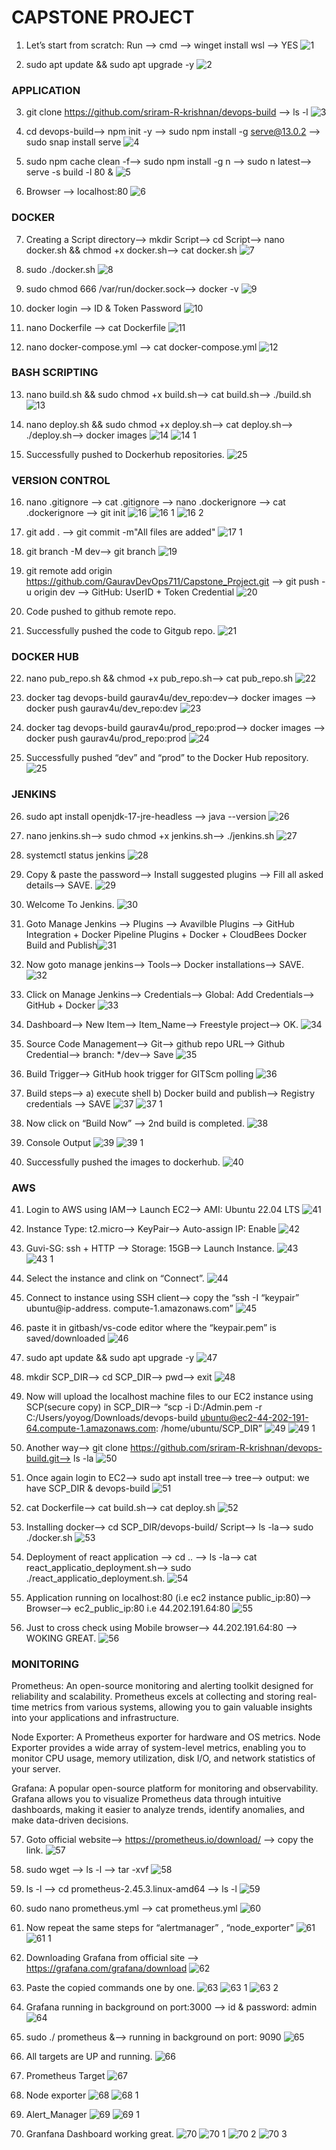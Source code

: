 <h1>CAPSTONE PROJECT</h1>
<p>

1. Let’s start from scratch: Run --> cmd --> winget install wsl --> YES
![1](https://github.com/GauravDevOps711/test/assets/135973657/d8b149e7-5b00-46d2-a801-3cc6486fccba)

2. sudo apt update && sudo apt upgrade -y 
![2](https://github.com/GauravDevOps711/test/assets/135973657/67fdc8f8-9109-4ae0-9d73-1d23d78610c4)
</p>

<h3><b>APPLICATION</b></h3>

3. git clone https://github.com/sriram-R-krishnan/devops-build --> ls -l
![3](https://github.com/GauravDevOps711/test/assets/135973657/e975c70c-01b2-47e6-b5f2-b74116a4a6eb)

4. cd devops-build--> npm init -y --> sudo npm install -g serve@13.0.2 --> sudo snap install serve
![4](https://github.com/GauravDevOps711/test/assets/135973657/68450cb7-b95d-45dd-96fa-6c29b78d7408)

5. sudo npm cache clean -f--> sudo npm install -g n --> sudo n latest--> serve -s build -l 80 &
![5](https://github.com/GauravDevOps711/test/assets/135973657/64a53eeb-c03e-4c0c-af4d-294c2fc1833a)

6. Browser --> localhost:80
![6](https://github.com/GauravDevOps711/test/assets/135973657/91f41e64-e977-446d-a7a3-92b92242329a)

</p>

<h3><b>DOCKER</b></h3><p>

7. Creating a Script directory--> mkdir Script--> cd Script--> nano docker.sh && chmod +x docker.sh--> cat docker.sh 
![7](https://github.com/GauravDevOps711/test/assets/135973657/3d7aa665-655f-40b9-8c46-77da432c6e79)

8. sudo ./docker.sh 
![8](https://github.com/GauravDevOps711/test/assets/135973657/bf2aa5ce-63c2-476b-83ac-6e5b0cbff7dd)

9. sudo chmod 666 /var/run/docker.sock--> docker -v 
![9](https://github.com/GauravDevOps711/test/assets/135973657/55231e52-cc07-49f8-be75-d75d75d26133)

10. docker login --> ID & Token Password 
![10](https://github.com/GauravDevOps711/test/assets/135973657/cefa6ce0-5c41-4809-85e0-800ae5489824)

11. nano Dockerfile --> cat Dockerfile 
![11](https://github.com/GauravDevOps711/test/assets/135973657/0cfa89b3-b50d-4305-8f6b-3b4c2cf65faf)

12. nano docker-compose.yml --> cat docker-compose.yml
![12](https://github.com/GauravDevOps711/test/assets/135973657/f179dda3-b579-48fa-865b-20d04ff817a7)

</p>

<h3><b>BASH SCRIPTING</b></h3><p>

13. nano build.sh && sudo chmod +x build.sh--> cat build.sh--> ./build.sh 
![13](https://github.com/GauravDevOps711/test/assets/135973657/c1ed43f7-ad0d-4532-b326-873e6050328b)

14. nano deploy.sh && sudo chmod +x deploy.sh--> cat deploy.sh--> ./deploy.sh--> docker images ![14](https://github.com/GauravDevOps711/test/assets/135973657/fb5ee60b-4d19-47a9-b5ea-b71a03177f81)
![14 1](https://github.com/GauravDevOps711/test/assets/135973657/7570363b-b73b-44af-87fc-92e1e949f6a8)


15. Successfully pushed to Dockerhub repositories. ![25](https://github.com/GauravDevOps711/Capstone_Project/assets/135973657/e4c1e48e-695c-4f78-8bd3-cd62bf389d28)


</p>

<h3><b>VERSION CONTROL</b></h3><p>

16. nano .gitignore --> cat .gitignore --> nano .dockerignore --> cat .dockerignore --> git init ![16](https://github.com/GauravDevOps711/test/assets/135973657/0db8bce7-33c9-4898-afb9-5ebe9a1a361f)
![16 1](https://github.com/GauravDevOps711/test/assets/135973657/49954806-7f24-496f-ae09-890c9fd44315)
![16 2](https://github.com/GauravDevOps711/test/assets/135973657/ad2a135d-ef93-4b06-92d9-1e8bf90070bc)


17. git add . --> git commit -m"All files are added" ![17 1](https://github.com/GauravDevOps711/test/assets/135973657/444ad619-a75c-4d2b-b639-30e51ad9fb66)

 

18. git branch -M dev--> git branch ![19](https://github.com/GauravDevOps711/test/assets/135973657/4cdd7851-16b0-4635-8986-38f44cdb4aeb)



19. git remote add origin https://github.com/GauravDevOps711/Capstone_Project.git --> git push -u origin dev --> GitHub: UserID + Token Credential ![20](https://github.com/GauravDevOps711/test/assets/135973657/985dfc0e-8551-4c53-af49-9356a60a1630)


20. Code pushed to github remote repo. 
21. Successfully pushed the code to Gitgub repo. ![21](https://github.com/GauravDevOps711/Capstone_Project/assets/135973657/3c66da5c-4999-45f8-9e1b-c5426feda3fb)

</p>

<h3><b>DOCKER HUB</b></h3><p>

22. nano pub_repo.sh && chmod +x pub_repo.sh--> cat pub_repo.sh ![22](https://github.com/GauravDevOps711/Capstone_Project/assets/135973657/63016bcb-f501-4720-95ac-4c0f82adb75c)


23. docker tag devops-build gaurav4u/dev_repo:dev--> docker images --> docker push  gaurav4u/dev_repo:dev ![23](https://github.com/GauravDevOps711/Capstone_Project/assets/135973657/83e231b2-c5da-4e66-8f00-96556927e3af)



24. docker tag devops-build gaurav4u/prod_repo:prod--> docker images --> docker push gaurav4u/prod_repo:prod ![24](https://github.com/GauravDevOps711/Capstone_Project/assets/135973657/778dfccf-90f6-44eb-b75e-dd959917b2b9)


25. Successfully pushed “dev” and “prod” to the Docker Hub repository. ![25](https://github.com/GauravDevOps711/Capstone_Project/assets/135973657/be660e56-107f-429e-ba74-9a4f1b3e7562)

</p>


<h3><b>JENKINS</b></h3><p>

26. sudo apt install openjdk-17-jre-headless --> java --version ![26](https://github.com/GauravDevOps711/Capstone_Project/assets/135973657/7eca7126-43f4-44dd-8d47-936847a033c6)


27. nano jenkins.sh--> sudo chmod +x jenkins.sh--> ./jenkins.sh ![27](https://github.com/GauravDevOps711/test/assets/135973657/34622e4e-cc13-4cb9-a440-d0a77b5f822c)


28. systemctl status jenkins ![28](https://github.com/GauravDevOps711/test/assets/135973657/f0f375fa-2c87-460b-ad7b-7aecfdacb988)


29. Copy & paste the password--> Install suggested plugins --> Fill all asked details--> SAVE. ![29](https://github.com/GauravDevOps711/test/assets/135973657/7780a69d-be48-4664-9459-45ec97dc9dd4)


30. Welcome To Jenkins. ![30](https://github.com/GauravDevOps711/test/assets/135973657/8627a448-397a-4369-8267-6ee8ceb26688)


31. Goto Manage Jenkins --> Plugins --> Avavilble Plugins --> GitHub Integration + Docker Pipeline Plugins + Docker + CloudBees Docker Build and Publish![31](https://github.com/GauravDevOps711/test/assets/135973657/e62cd89f-f919-46bc-80df-020db2ed3464)


32. Now goto manage jenkins--> Tools--> Docker installations--> SAVE. ![32](https://github.com/GauravDevOps711/test/assets/135973657/87070011-31bd-4533-b64d-63c635d9c00a)


33. Click on Manage Jenkins--> Credentials--> Global: Add Credentials--> GitHub + Docker ![33](https://github.com/GauravDevOps711/test/assets/135973657/d5cabed3-caed-4b17-ac6f-1803dae59b60)


34. Dashboard--> New Item--> Item_Name--> Freestyle project--> OK. ![34](https://github.com/GauravDevOps711/test/assets/135973657/088be962-c993-491b-b5b1-5c9bdd74727f)


35. Source Code Management--> Git--> github repo URL--> Github Credential--> branch: */dev--> Save ![35](https://github.com/GauravDevOps711/test/assets/135973657/8c48fcd0-80ab-424d-a265-abfe211a8bb3)


36. Build Trigger--> GitHub hook trigger for GITScm polling ![36](https://github.com/GauravDevOps711/test/assets/135973657/9071a5c9-b2bb-4f07-b07a-92365f541548)


37. Build steps--> a) execute shell b) Docker build and publish--> Registry credentials --> SAVE ![37](https://github.com/GauravDevOps711/test/assets/135973657/2440fae4-c925-4962-ba46-70141d877945)
![37 1](https://github.com/GauravDevOps711/test/assets/135973657/21ab17e9-bbbc-4cdb-916c-bc1a9bf3b4c0)


38. Now click on “Build Now” --> 2nd build is completed. ![38](https://github.com/GauravDevOps711/test/assets/135973657/566ec2ec-4f2f-4c57-9334-1a67b6201df2)


39. Console Output  ![39](https://github.com/GauravDevOps711/test/assets/135973657/dd94194b-70bd-4f59-b123-d5776a92574a)
![39 1](https://github.com/GauravDevOps711/test/assets/135973657/beec6d51-1d0c-44d7-9dde-14ddddaafa42)


40. Successfully pushed the images to dockerhub. ![40](https://github.com/GauravDevOps711/test/assets/135973657/64b7433d-e0b5-4391-acce-cf510b7e6437)

</p>


<h3><b>AWS</b></h3><p>

41. Login to AWS using IAM--> Launch EC2--> AMI: Ubuntu 22.04 LTS ![41](https://github.com/GauravDevOps711/test/assets/135973657/a1bd08ad-441e-4f25-b2ec-77fd7bba0735)


42. Instance Type: t2.micro--> KeyPair--> Auto-assign IP: Enable ![42](https://github.com/GauravDevOps711/test/assets/135973657/fe05df6d-7178-4944-8d08-590e7ffe2b3d)


43. Guvi-SG: ssh + HTTP --> Storage: 15GB--> Launch Instance.  ![43](https://github.com/GauravDevOps711/test/assets/135973657/475de5e0-cc8b-4d80-b098-702d7439bc62)
![43 1](https://github.com/GauravDevOps711/test/assets/135973657/3471fff4-8c34-40f7-be1c-4644ebcb6743)


44. Select the instance and clink on “Connect”. ![44](https://github.com/GauravDevOps711/test/assets/135973657/63ab534e-3446-403b-8a88-02b313d694cd)


45. Connect to instance using SSH client--> copy the “ssh -I “keypair” ubuntu@ip-address. compute-1.amazonaws.com” ![45](https://github.com/GauravDevOps711/test/assets/135973657/2a881798-87a1-4955-98d2-1481b6b245ad)


46. paste it in gitbash/vs-code editor where the “keypair.pem” is saved/downloaded ![46](https://github.com/GauravDevOps711/test/assets/135973657/6223edb9-cb24-44e9-9bb3-ce5445529e03)


47. sudo apt update && sudo apt upgrade -y ![47](https://github.com/GauravDevOps711/test/assets/135973657/aa79418b-15b0-4a1e-8184-768ced00ebcc)


48. mkdir SCP_DIR--> cd SCP_DIR--> pwd--> exit  ![48](https://github.com/GauravDevOps711/test/assets/135973657/68e46871-efe2-4d3a-98c2-7536235cd846)


49. Now will upload the localhost machine files to our EC2 instance using SCP(secure copy) in SCP_DIR--> “scp -i D:/Admin.pem -r C:/Users/yoyog/Downloads/devops-build ubuntu@ec2-44-202-191-64.compute-1.amazonaws.com: /home/ubuntu/SCP_DIR”  ![49](https://github.com/GauravDevOps711/test/assets/135973657/010d661e-0c90-4cfd-ab9d-5f0b8d3cda17)
![49 1](https://github.com/GauravDevOps711/test/assets/135973657/f48c985f-75a4-4061-a66b-2907fbf0d571)


50. Another way--> git clone https://github.com/sriram-R-krishnan/devops-build.git--> ls -la ![50](https://github.com/GauravDevOps711/test/assets/135973657/bd60cb7a-d497-42c0-8343-5b1ad2f607c2)


51. Once again login to EC2--> sudo apt install tree--> tree--> output: we have SCP_DIR & devops-build ![51](https://github.com/GauravDevOps711/test/assets/135973657/a2c0ffd7-e719-4ece-a99c-8613841e7696)


52. cat Dockerfile--> cat build.sh--> cat deploy.sh ![52](https://github.com/GauravDevOps711/test/assets/135973657/30f05c03-ff07-4f96-b91c-0e1a275f2b63)


53. Installing docker--> cd SCP_DIR/devops-build/ Script--> ls -la--> sudo ./docker.sh ![53](https://github.com/GauravDevOps711/test/assets/135973657/5afa4dac-2122-4442-8fe6-7bdc4db2713c)


54. Deployment of react application --> cd .. --> ls -la--> cat react_applicatio_deployment.sh--> sudo ./react_applicatio_deployment.sh. ![54](https://github.com/GauravDevOps711/test/assets/135973657/77407672-a456-49e0-bdbe-f62f5aa43549)


55. Application running on localhost:80 (i.e ec2 instance public_ip:80)--> Browser--> ec2_public_ip:80 i.e 44.202.191.64:80 ![55](https://github.com/GauravDevOps711/test/assets/135973657/b6ffc435-bbbc-415d-b4c5-dbece8b907ef)


56. Just to cross check using Mobile browser--> 44.202.191.64:80 --> WOKING GREAT. ![56](https://github.com/GauravDevOps711/test/assets/135973657/54cfe81d-cda8-4d4b-a0fc-c4d82e438d06)


</p>

<h3><b>MONITORING</b></h3><p>

Prometheus: An open-source monitoring and alerting toolkit designed for reliability and scalability. Prometheus excels at collecting and storing real-time metrics from various systems, allowing you to gain valuable insights into your applications and infrastructure.

Node Exporter: A Prometheus exporter for hardware and OS metrics. Node Exporter provides a wide array of system-level metrics, enabling you to monitor CPU usage, memory utilization, disk I/O, and network statistics of your server.

Grafana: A popular open-source platform for monitoring and observability. Grafana allows you to visualize Prometheus data through intuitive dashboards, making it easier to analyze trends, identify anomalies, and make data-driven decisions.

57. Goto official website--> https://prometheus.io/download/ --> copy the link. ![57](https://github.com/GauravDevOps711/test/assets/135973657/77dc8eb0-5385-4cda-a09c-c009a51ee227)


58. sudo wget <paste the url> --> ls -l --> tar -xvf <file name>  ![58](https://github.com/GauravDevOps711/test/assets/135973657/57bfdcd7-4be2-4ce5-a42b-d523a0e46bbb)


59. ls -l --> cd prometheus-2.45.3.linux-amd64 --> ls -l ![59](https://github.com/GauravDevOps711/test/assets/135973657/69834537-0248-403e-a6f7-d1b970b5ace9)


60. sudo nano prometheus.yml --> cat prometheus.yml ![60](https://github.com/GauravDevOps711/test/assets/135973657/d8e36c9c-07f3-4083-a5e1-f298cf2f8b25)


61. Now repeat the same steps for “alertmanager” , “node_exporter” ![61](https://github.com/GauravDevOps711/test/assets/135973657/ffffa089-bf62-44f6-8cd8-c41cad55accc)
![61 1](https://github.com/GauravDevOps711/test/assets/135973657/aca33882-8962-48bd-888a-8a7a8aac88f9)


62. Downloading Grafana from official site --> https://grafana.com/grafana/download ![62](https://github.com/GauravDevOps711/test/assets/135973657/b3ddb0c2-2dc5-4aa2-b1ec-d59d38bda023)


63. Paste the copied commands one by one.  ![63](https://github.com/GauravDevOps711/test/assets/135973657/62c20ea7-488b-4340-bebe-1ed35a4c190a)
![63 1](https://github.com/GauravDevOps711/test/assets/135973657/7c51d9cf-80e0-47f2-acf2-cda4c93503c9)
![63 2](https://github.com/GauravDevOps711/test/assets/135973657/2a0fc781-f8d4-406b-8fe8-0316ba2d5895)


64. Grafana running in background on port:3000 --> id & password: admin ![64](https://github.com/GauravDevOps711/test/assets/135973657/8ef42ea7-9161-4bbb-a760-4a83552b44af)


65. sudo ./ prometheus  &--> running in background on port: 9090 ![65](https://github.com/GauravDevOps711/test/assets/135973657/e3d7918a-fd1d-40f6-acdc-17830e989ddf)


66. All targets are UP and running. ![66](https://github.com/GauravDevOps711/test/assets/135973657/76a14f00-42f6-4704-bfa3-30decbe87ae3)


67. Prometheus Target ![67](https://github.com/GauravDevOps711/test/assets/135973657/02e59c3b-a9b4-406b-b8d6-73cdbf73552a)


68. Node exporter ![68](https://github.com/GauravDevOps711/test/assets/135973657/5bba8655-353a-48fa-b6b5-c8d8e00c39cf)
![68 1](https://github.com/GauravDevOps711/test/assets/135973657/9e467ccb-8d8a-4894-a39b-35fadca451b2)


69. Alert_Manager ![69](https://github.com/GauravDevOps711/test/assets/135973657/c0aea7ab-f1e4-4f04-b815-bf715216c1aa)
![69 1](https://github.com/GauravDevOps711/test/assets/135973657/e27c3286-5f36-4ea5-9427-c065ae7dece1)


70. Granfana Dashboard working great. ![70](https://github.com/GauravDevOps711/test/assets/135973657/0ec34954-3b17-4dff-83f1-80bc4689ca11)
![70 1](https://github.com/GauravDevOps711/test/assets/135973657/f9bed36c-a99e-45f4-b522-bbdbcc3ba298)
![70 2](https://github.com/GauravDevOps711/test/assets/135973657/5183837a-a14b-4296-8473-3a949b79d85d)
![70 3](https://github.com/GauravDevOps711/test/assets/135973657/9d660abf-190a-4c90-954e-4ffdbba770a2)

</p>
